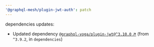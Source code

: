 ```yaml
---
'@graphql-mesh/plugin-jwt-auth': patch
---
```


dependencies updates: 

- Updated dependency [`@graphql-yoga/plugin-jwt@^3.10.0` ↗︎](https://www.npmjs.com/package/@graphql-yoga/plugin-jwt/v/3.10.0) (from `^3.9.2`, in `dependencies`)
